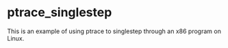 ptrace_singlestep
=================

This is an example of using ptrace to singlestep through an x86 program on Linux.
